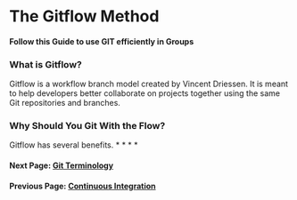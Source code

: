 # The Gitflow Method

#### Follow this Guide to use GIT efficiently in Groups



### What is Gitflow? 
Gitflow is a workflow branch model created by Vincent Driessen. 
It is meant to help developers better collaborate on projects together using the same Git repositories and branches.

### Why Should You Git With the Flow?
Gitflow has several benefits.
* 
* 
* 
* 

#### Next Page: [Git Terminology](https://github.com/vfm2/is601-miniproject/blob/main/gitTermsPage.md)
#### Previous Page: [Continuous Integration](https://github.com/vfm2/is601-miniproject/blob/main/contInt.md)